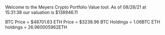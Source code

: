 Welcome to the Meyers Crypto Portfolio Value tool. 
As of 08/28/21 at 15:31:38 our valuation is $138946.11 

BTC Price = $48701.63
 ETH Price = $3238.96
BTC Holdings = 1.06BTC
 ETH holdings = 26.960005962ETH 
